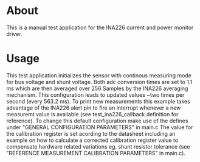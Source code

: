 # About
This is a manual test application for the INA226 current and power monitor driver.

# Usage
This test application initializes the sensor with continous measuring mode for bus voltage and shunt voltage.
Both adc conversion times are set to 1.1 ms which are then averaged over 256 Samples by the INA226 averaging mechanism.
This configuration leads to updated values ~two times per second (every 563.2 ms). 
To print new measurements this example takes advantage of the INA226 alert pin to fire an interrupt 
whenever a new measuremt value is available (see test_ina226_callback definition for reference).
To change this default configuration make use of the defines under "GENERAL CONFIGURATION PARAMETERS" in main.c
The value for the calibration register is set acording to the datasheet including an example on how to 
calculate a corrected calibration register value to compensate hardware related variations eg. shunt resistor 
tolerance (see "REFERENCE MEASUREMENT CALIBRATION PARAMETERS" in main.c).